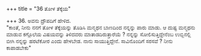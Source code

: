 +++
title = "36 ತೋಳ ತೆಕ್ಕೆಯ"

+++
36. ಅವನು ದ್ರೌಪದಿಗೆ ಹೇಳಿದ.   
"ಕಾಂತೆ, ನೀನು ನನಗೆ ತೋಳ ತೆಕ್ಕೆಯನ್ನು ತೊಡಿಸಿ ಮನ್ಮಥನ ಬಾಣದಿಂದ ನನ್ನನ್ನು ಪಾರು ಮಾಡು. ಆ ದುಷ್ಟ ಮನ್ಮಥನು ಮಾಡುವ ಕಗ್ಗೊಲೆಯ ವಿಷಯವನ್ನು ತಿಳಿದವರು ಮಾತಾಡದಿರುತ್ತಾರೆಯೆ ? ನನ್ನನ್ನು ಸೋಲಿಸುತ್ತಿದ್ದೇನೆಂಬ ಉಬ್ಬಿನಲ್ಲಿ ಬೀಗಿ ನನ್ನನ್ನು ಹರಟೆಕೋರ ಎಂದು ಹೇಳಬೇಡ. ನಾನು ಸಾಯುತ್ತಿದ್ದೇನೆ. ಸಾವಿನೊಂದಿಗೆ ಸರಸವೆ ? ನೀನು ಕಾಪಾಡಬೇಕು"